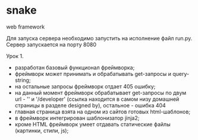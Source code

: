 # snake
web framework

Для запуска сервера необходимо запустить на исполнение файл run.py. Сервер запускается на порту 8080

Урок 1.
- разработан базовый функционал фреймворка;
- фреймворк может принимать и обрабатывать get-запросы и query-string;
- на остальные запросы фреймворк отдает 405 ошибку;
- на данный момент фреймворк обрабатывает get-запросы по двум url - '' и '/developer' (ссылка находится в самом низу домашней страницы в разделе designed by), остальное - ошибка 404
- главная страница взята на одном из сайтов готовых html-шаблонов;
- в фреймворк интегрирован шаблонизатор jinja2;
- кроме HTML фреймворк умеет отдавать статические файлы (картинки, стили, js);
